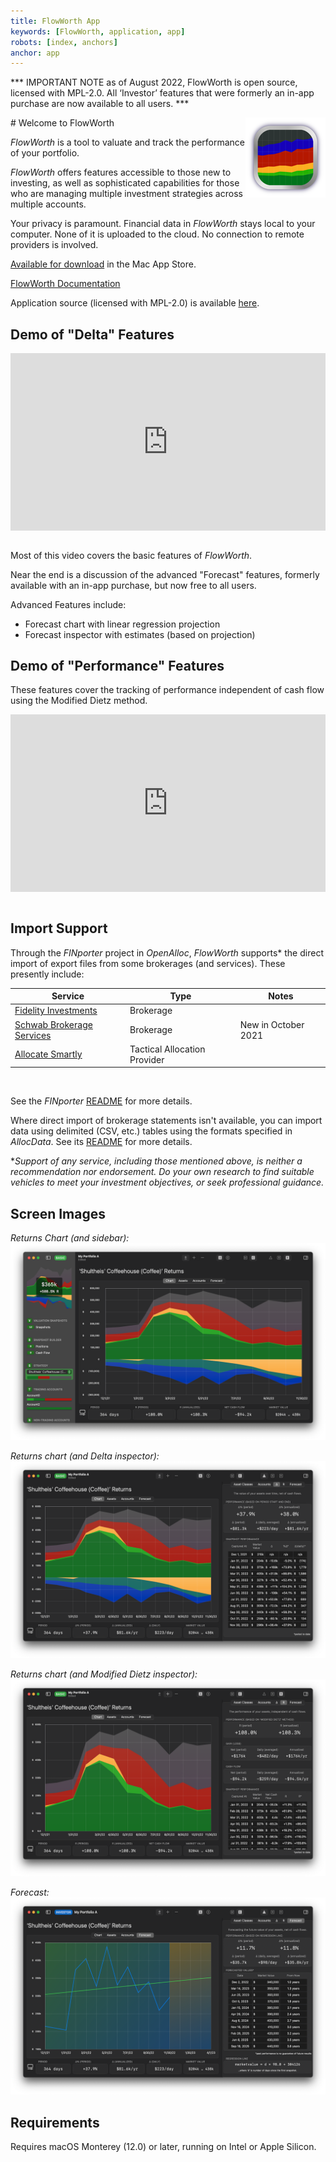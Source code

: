 ```yaml
---
title: FlowWorth App
keywords: [FlowWorth, application, app]
robots: [index, anchors]
anchor: app
---
```



*** IMPORTANT NOTE as of August 2022, FlowWorth is open source, licensed with MPL-2.0. All ‘Investor’ features that were formerly an in-app purchase are now available to all users. ***

<img align="right" src="../images/worth_icon.png" width="128" height="128"/>
# Welcome to FlowWorth

_FlowWorth_ is a tool to valuate and track the performance of your portfolio.

_FlowWorth_ offers features accessible to those new to investing, as well as sophisticated capabilities for those who are managing multiple investment strategies across multiple accounts.

Your privacy is paramount. Financial data in _FlowWorth_ stays local to your computer. None of it is uploaded to the cloud. No connection to remote providers is involved. 

[Available for download](https://apps.apple.com/app/flowworth-open/id1640748160) in the Mac App Store.

[FlowWorth Documentation](/worth/contents/index.html)

Application source (licensed with MPL-2.0) is available [here](https://github.com/openalloc/FlowWorthApp).

## Demo of "Delta" Features

<div style="padding:56.25% 0 0 0;position:relative;"><iframe src="https://player.vimeo.com/video/642480106?badge=0&amp;autopause=0&amp;player_id=0&amp;app_id=58479" frameborder="0" allow="autoplay; fullscreen; picture-in-picture" allowfullscreen style="position:absolute;top:0;left:0;width:100%;height:100%;" title="FlowAllocator-Basic-1 - HD 1080p.mov"></iframe></div><script src="https://player.vimeo.com/api/player.js"></script>

<br/>

Most of this video covers the basic features of _FlowWorth_.

Near the end is a discussion of the advanced "Forecast" features, formerly available with an in-app purchase, but now free to all users.

Advanced Features include:

* Forecast chart with linear regression projection
* Forecast inspector with estimates (based on projection)

## Demo of "Performance" Features

These features cover the tracking of performance independent of cash flow using the Modified Dietz method.

<div style="padding:56.25% 0 0 0;position:relative;"><iframe src="https://player.vimeo.com/video/642778584?badge=0&amp;autopause=0&amp;player_id=0&amp;app_id=58479" frameborder="0" allow="autoplay; fullscreen; picture-in-picture" allowfullscreen style="position:absolute;top:0;left:0;width:100%;height:100%;" title="FlowAllocator-Basic-1 - HD 1080p.mov"></iframe></div><script src="https://player.vimeo.com/api/player.js"></script>

<br/>

## Import Support

Through the _FINporter_ project in _OpenAlloc_, _FlowWorth_ supports\* the direct import of export files from some brokerages (and services). These presently include:

<div class="special_table"></div>

| Service | Type | Notes |
| ------- | ---- | ------- |
| [Fidelity Investments](https://fidelity.com) | Brokerage | |
| [Schwab Brokerage Services](https://schwab.com) | Brokerage | New in October 2021 |
| [Allocate Smartly](https://allocatesmartly.com) | Tactical Allocation Provider | |

<br/>

See the _FINporter_ [README](https://github.com/openalloc/FINporter) for more details.

Where direct import of brokerage statements isn't available, you can import data using delimited (CSV, etc.) tables using the formats specified in _AllocData_. See its [README](https://github.com/openalloc/AllocData) for more details.

\*_Support of any service, including those mentioned above, is neither a recommendation nor endorsement. Do your own research to find suitable vehicles to meet your investment objectives, or seek professional guidance._

## Screen Images

_Returns Chart (and sidebar):_
![Optimizer](/images/worth0.png#center)

_Returns chart (and Delta inspector):_
![Sidebar](/images/worth1.png#center)

_Returns chart (and Modified Dietz inspector):_
![Sidebar](/images/worth2.png#center)

_Forecast:_
![Optimizer](/images/worth3.png#center)

## Requirements

Requires macOS Monterey (12.0) or later, running on Intel or Apple Silicon.



